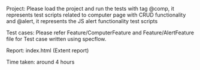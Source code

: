 Project: Please load the project and run the tests with tag @comp, it represents test scripts related to computer page with CRUD functionality and @alert, it represents the JS alert functionality test scripts

Test cases: Please refer Feature/ComputerFeature and Feature/AlertFeature file for Test case written using specflow.

Report: index.html (Extent report)

Time taken: around 4 hours 
